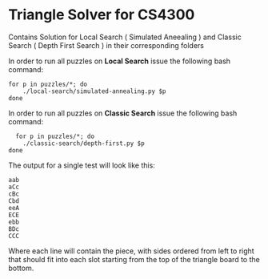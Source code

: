 # Triangle Solver for CS4300

Contains Solution for Local Search ( Simulated Aneealing ) and Classic Search ( Depth First Search ) in their corresponding folders

In order to run all puzzles on **Local Search** issue the following bash command:

    for p in puzzles/*; do
        ./local-search/simulated-annealing.py $p
    done
    
In order to run all puzzles on **Classic Search** issue the following bash command:

      for p in puzzles/*; do
        ./classic-search/depth-first.py $p
    done
    
    
The output for a single test will look like this:

    aab
    aCc
    cBc
    Cbd
    eeA
    ECE
    ebb
    BDc
    CCC
    
Where each line will contain the piece, with sides ordered from left to right that should fit into each slot starting from the top of the triangle board to the bottom.

